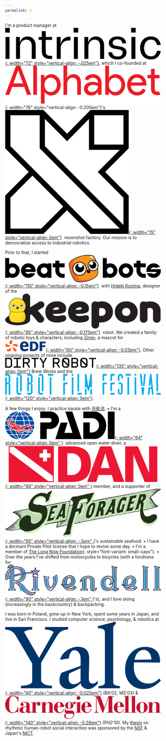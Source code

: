 ```yaml
---
permalink: /
---
```


I'm a product manager at &nbsp;[![Intrinsic](../assets/logos/intrinsic.svg){: width="72" style="vertical-align: -.025em"}](http://intrinsic.ai), which I co-founded at &nbsp;![Alphabet](../assets/logos/alphabet.svg){: width="76" style="vertical-align: -0.205em"}'s &nbsp;[![X](../assets/logos/x.svg){: width="15" style="vertical-align: 0em"}](http://x.company)&nbsp; moonshot factory.
Our mission is to democratize access to industrial robotics.

Prior to that, I started &nbsp;[![BeatBots](../assets/logos/beatbots.svg){: width="110" style="vertical-align: -0.15em"}](http://beatbots.net)&nbsp; with [Hideki Kozima](http://www.ei.tohoku.ac.jp/xkozima/index-eng.html), designer of the &nbsp;[![Keepon](../assets/logos/keepon.svg){: width="85" style="vertical-align: -0.175em"}](http://beatbots.net/keepon-pro)&nbsp; robot.
We created a family of robotic toys & characters, including [Zingy](http://beatbots.net/zingy), a mascot for &nbsp;[![EDF](../assets/logos/edf.svg){: width="60" style="vertical-align: -0.03em"}](https://edfenergy.com).
Other ongoing projects of mine include &nbsp;[![Dirty Robot](../assets/logos/dirtyrobot.svg){: width="135" style="vertical-align: 0em"}](http://dirtyro.bot) Brew Works and the &nbsp;[![Robot Film Festival](../assets/logos/robotfilmfestival.svg){: width="120" style="vertical-align: 0em"}](http://robot.film).

A few things I enjoy:
I practice karate with [月影流](http://facebook.com/tkrsf).
• I'm a &nbsp;[![PADI](../assets/logos/padi.svg){: width="64" style="vertical-align: 0em" }](http://padi.com)&nbsp; advanced open water diver, a [![Divers Alert Network](../assets/logos/dan.svg){: width="66" style="vertical-align: 0em" }](http://dan.org) member, and a supporter of [![Sea Forager](../assets/logos/seaforager.svg){: width="95" style="vertical-align: -.5em" }](http://seaforager.com)'s sustainable seafood.
• I have a dormant Private Pilot license that I hope to revive some day.
• I'm a member of [The Long Now Foundation](http://longnow.org){: style="font-variant: small-caps"}.
• Over the years I've shifted from motorcycles to bicycles (with a fondness for [![Rivendell](../assets/logos/rivendell.svg){: width="90" style="vertical-align: -.1em" }](http://rivbike.com)'s), and I love skiing (increasingly in the backcountry) & backpacking.

I was born in Poland, grew up in New York, spent some years in Japan, and live in San Francisco.
I studied computer science, psychology, & robotics at [![Yale](../assets/logos/yale.svg){: width="40" style="vertical-align: -0.025em"}](http://yale.edu) (BA'02, MS'03) & [![Carnegie Mellon](../assets/logos/carnegiemellon.svg){: width="140" style="vertical-align: -0.28em"}](http://www.ri.cmu.edu) (PhD'10).
My [thesis](https://www.proquest.com/openview/4891551287a3aa725779cef8f8f9be15) on rhythmic human-robot social interaction was sponsored by the [NSF](http://nsf.gov) & Japan's [NICT](https://www.nict.go.jp/en).
